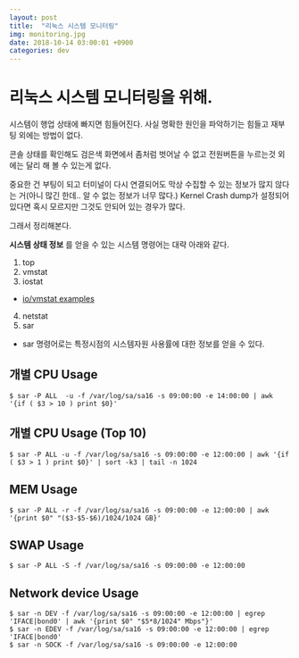 ```yaml
---
layout: post
title:  "리눅스 시스템 모니터링"
img: monitoring.jpg
date: 2018-10-14 03:00:01 +0900
categories: dev
---
```


# 리눅스 시스템 모니터링을 위해.

시스템이 행업 상태에 빠지면 힘들어진다. 사실 명확한 원인을 파악하기는 힘들고 재부팅 외에는 방법이 없다. 

콘솔 상태를 확인해도 검은색 화면에서 좀처럼 벗어날 수 없고 전원버튼을 누르는것 외에는 달리 해 볼 수 있는게 없다. 

중요한 건 부팅이 되고 터미널이 다시 연결되어도 막상 수집할 수 있는 정보가 많지 않다는 거(아니 많긴 한데.. 알 수 없는 정보가 너무 많다.) Kernel Crash dump가 설정되어 있다면 혹시 모르지만 그것도 안되어 있는 경우가 많다. 

그래서 정리해본다.

**시스템 상태 정보** 를 얻을 수 있는 시스템 명령어는 대략 아래와 같다. 

1. top
2. vmstat
3. iostat
 - [io/vmstat examples](https://www.thegeekstuff.com/2011/07/iostat-vmstat-mpstat-examples/?utm_source=feedburner&utm_medium=feed&utm_campaign=Feed%253A+TheGeekStuff+%2528The+Geek+Stuff%2529) 
4. netstat
5. sar
 - sar 명령어로는 특정시점의 시스템자원 사용률에 대한 정보를 얻을 수 있다. 

## 개별 CPU Usage 
```
$ sar -P ALL  -u -f /var/log/sa/sa16 -s 09:00:00 -e 14:00:00 | awk '{if ( $3 > 10 ) print $0}'
```

## 개별 CPU Usage (Top 10)
```
$ sar -P ALL -u -f /var/log/sa/sa16 -s 09:00:00 -e 12:00:00 | awk '{if ( $3 > 1 ) print $0}' | sort -k3 | tail -n 1024 
```

## MEM Usage 
```
$ sar -P ALL -r -f /var/log/sa/sa16 -s 09:00:00 -e 12:00:00 | awk '{print $0" "($3-$5-$6)/1024/1024 GB}'
```

## SWAP Usage
```
$ sar -P ALL -S -f /var/log/sa/sa16 -s 09:00:00 -e 12:00:00 
```

## Network device Usage
```
$ sar -n DEV -f /var/log/sa/sa16 -s 09:00:00 -e 12:00:00 | egrep 'IFACE|bond0' | awk '{print $0" "$5*8/1024" Mbps"}'
$ sar -n EDEV -f /var/log/sa/sa16 -s 09:00:00 -e 12:00:00 | egrep 'IFACE|bond0'
$ sar -n SOCK -f /var/log/sa/sa16 -s 09:00:00 -e 12:00:00
```



